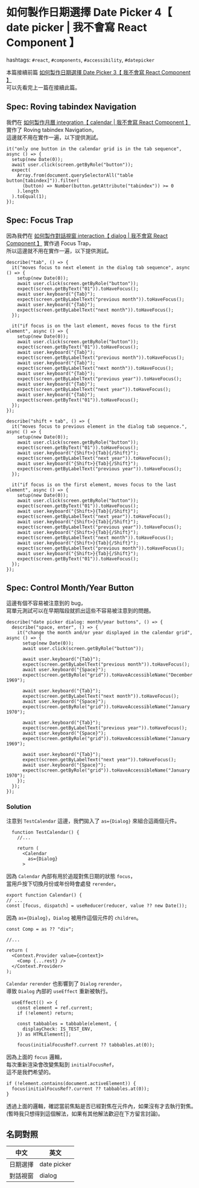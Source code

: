 # 如何製作日期選擇 Date Picker 4【 date picker | 我不會寫 React Component 】

hashtags: `#react`, `#components`, `#accessibility`, `#datepicker`

本篇接續前篇 [如何製作日期選擇 Date Picker 3【 我不會寫 React Component 】](./datepicker-3.md)  
可以先看完上一篇在接續此篇。

## Spec: Roving tabindex Navigation

我們在 [如何製作月曆 integration【 calendar | 我不會寫 React Component 】](./calendar/integration.md) 實作了 Roving tabindex Navigation，  
這邊就不用在實作一遍，以下提供測試。

```tsx
it("only one button in the calendar grid is in the tab sequence", async () => {
  setup(new Date(0));
  await user.click(screen.getByRole("button"));
  expect(
    Array.from(document.querySelectorAll("table button[tabindex]")).filter(
      (button) => Number(button.getAttribute("tabindex")) >= 0
    ).length
  ).toEqual(1);
});
```

## Spec: Focus Trap

因為我們在 [如何製作對話視窗 interaction【 dialog | 我不會寫 React Component 】](./dialog/interaction.md) 實作過 Focus Trap，  
所以這邊就不用在實作一遍，以下提供測試。

```tsx
describe("tab", () => {
  it("moves focus to next element in the dialog tab sequence", async () => {
    setup(new Date(0));
    await user.click(screen.getByRole("button"));
    expect(screen.getByText("01")).toHaveFocus();
    await user.keyboard("{Tab}");
    expect(screen.getByLabelText("previous month")).toHaveFocus();
    await user.keyboard("{Tab}");
    expect(screen.getByLabelText("next month")).toHaveFocus();
  });

  it("if focus is on the last element, moves focus to the first element", async () => {
    setup(new Date(0));
    await user.click(screen.getByRole("button"));
    expect(screen.getByText("01")).toHaveFocus();
    await user.keyboard("{Tab}");
    expect(screen.getByLabelText("previous month")).toHaveFocus();
    await user.keyboard("{Tab}");
    expect(screen.getByLabelText("next month")).toHaveFocus();
    await user.keyboard("{Tab}");
    expect(screen.getByLabelText("previous year")).toHaveFocus();
    await user.keyboard("{Tab}");
    expect(screen.getByLabelText("next year")).toHaveFocus();
    await user.keyboard("{Tab}");
    expect(screen.getByText("01")).toHaveFocus();
  });
});

describe("shift + tab", () => {
  it("moves focus to previous element in the dialog tab sequence.", async () => {
    setup(new Date(0));
    await user.click(screen.getByRole("button"));
    expect(screen.getByText("01")).toHaveFocus();
    await user.keyboard("{Shift>}{Tab}{/Shift}");
    expect(screen.getByLabelText("next year")).toHaveFocus();
    await user.keyboard("{Shift>}{Tab}{/Shift}");
    expect(screen.getByLabelText("previous year")).toHaveFocus();
  });

  it("if focus is on the first element, moves focus to the last element", async () => {
    setup(new Date(0));
    await user.click(screen.getByRole("button"));
    expect(screen.getByText("01")).toHaveFocus();
    await user.keyboard("{Shift>}{Tab}{/Shift}");
    expect(screen.getByLabelText("next year")).toHaveFocus();
    await user.keyboard("{Shift>}{Tab}{/Shift}");
    expect(screen.getByLabelText("previous year")).toHaveFocus();
    await user.keyboard("{Shift>}{Tab}{/Shift}");
    expect(screen.getByLabelText("next month")).toHaveFocus();
    await user.keyboard("{Shift>}{Tab}{/Shift}");
    expect(screen.getByLabelText("previous month")).toHaveFocus();
    await user.keyboard("{Shift>}{Tab}{/Shift}");
    expect(screen.getByText("01")).toHaveFocus();
  });
});
```

## Spec: Control Month/Year Button

這邊有個不容易被注意到的 bug，  
寫單元測試可以在早期階段就抓出這些不容易被注意到的問題。

```tsx
describe("date picker dialog: month/year buttons", () => {
  describe("space, enter", () => {
    it("change the month and/or year displayed in the calendar grid", async () => {
      setup(new Date(0));
      await user.click(screen.getByRole("button"));

      await user.keyboard("{Tab}");
      expect(screen.getByLabelText("previous month")).toHaveFocus();
      await user.keyboard("{Space}");
      expect(screen.getByRole("grid")).toHaveAccessibleName("December 1969");

      await user.keyboard("{Tab}");
      expect(screen.getByLabelText("next month")).toHaveFocus();
      await user.keyboard("{Space}");
      expect(screen.getByRole("grid")).toHaveAccessibleName("January 1970");

      await user.keyboard("{Tab}");
      expect(screen.getByLabelText("previous year")).toHaveFocus();
      await user.keyboard("{Space}");
      expect(screen.getByRole("grid")).toHaveAccessibleName("January 1969");

      await user.keyboard("{Tab}");
      expect(screen.getByLabelText("next year")).toHaveFocus();
      await user.keyboard("{Space}");
      expect(screen.getByRole("grid")).toHaveAccessibleName("January 1970");
    });
  });
});
```

### Solution

注意到 `TestCalendar` 這邊，我們拋入了 `as={Dialog}` 來組合這兩個元件。

```tsx
  function TestCalendar() {
    //...

    return (
      <Calendar
        as={Dialog}
      >
```

因為 `Calendar` 內部有用於追蹤對焦日期的狀態 `focus`，  
當用戶按下切換月份或年份時會處發 `rerender`。

```tsx
export function Calendar() {
// ...
const [focus, dispatch] = useReducer(reducer, value ?? new Date());
```

因為 `as={Dialog}`，`Dialog` 被用作這個元件的 `children`。

```tsx
const Comp = as ?? "div";

//...

return (
  <Context.Provider value={context}>
    <Comp {...rest} />
  </Context.Provider>
);
```

`Calendar` `rerender` 也影響到了 `Dialog` `rerender`，  
導致 `Dialog` 內部的 `useEffect` 重新被執行。

```tsx
  useEffect(() => {
    const element = ref.current;
    if (!element) return;

    const tabbables = tabbable(element, {
      displayCheck: IS_TEST_ENV,
    }) as HTMLElement[];

    focus(initialFocusRef?.current ?? tabbables.at(0));
```

因為上面的 `focus` 邏輯，  
每次重新渲染會改變焦點到 `initialFocusRef`，  
這不是我們希望的。

```tsx
if (!element.contains(document.activeElement)) {
  focus(initialFocusRef?.current ?? tabbables.at(0));
}
```

透過上面的邏輯，確認當前焦點是否已經對焦在元件內，如果沒有才去執行對焦。  
(暫時我只想得到這個解法，如果有其他解法歡迎在下方留言討論)。

## 名詞對照

| 中文     | 英文        |
| -------- | ----------- |
| 日期選擇 | date picker |
| 對話視窗 | dialog      |
